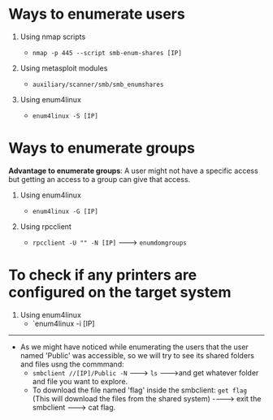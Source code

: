 
# Ways to enumerate users

1. Using nmap scripts
   * `nmap -p 445 --script smb-enum-shares [IP]`
  
2. Using metasploit modules
   * `auxiliary/scanner/smb/smb_enumshares`
  
3. Using enum4linux
   * `enum4linux -S [IP]`
  
# Ways to enumerate groups

**Advantage to enumerate groups**: A user might not have a specific access but getting  an access to a group can give that access.
1. Using enum4linux
   * `enum4linux -G [IP]`
  
2. Using rpcclient
   * `rpcclient -U "" -N [IP]` ---> `enumdomgroups`
  
# To check if any printers are configured on the target system
1. Using enum4linux
   * `enum4linux -i [IP]
  
***
* As we might have noticed while enumerating the users that the user named 'Public' was accessible, so we will try to see its shared folders and files usng the commmand:
  * `smbclient //[IP]/Public -N` ---> `ls` --->and get whatever folder and file you want to explore.
  * To download the file named 'flag' inside the smbclient: `get flag` (This will download the files from the shared system) ----> exit the smbclient ---> cat flag.
